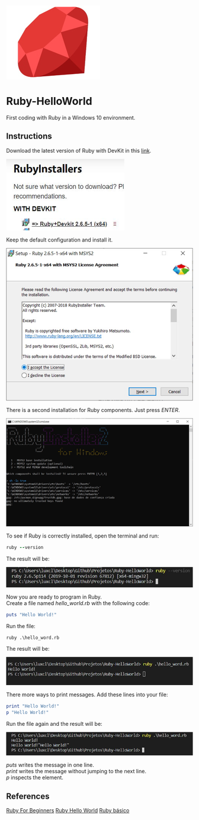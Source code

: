 ![titulo](/docs/titulo.JPG)

# Ruby-HelloWorld

First coding with Ruby in a Windows 10 environment.

## Instructions

Download the latest version of Ruby with DevKit in this [link](https://rubyinstaller.org/downloads/).

![print01](/docs/print01.JPG)

Keep the default configuration and install it.

![print02](/docs/print02.JPG)

There is a second installation for Ruby components. Just press _ENTER_.

![print03](/docs/print03.JPG)

To see if Ruby is correctly installed, open the terminal and run:

```ruby
ruby --version
```

The result will be:

![print04](/docs/print04.JPG)

Now you are ready to program in Ruby.  
Create a file named _hello_world.rb_ with the following code:

```ruby
puts "Hello World!"
```

Run the file:

```posh
ruby .\hello_word.rb
```

The result will be:

![print05](/docs/print05.JPG)

There more ways to print messages. Add these lines into your file:

```ruby
print "Hello World!"
p "Hello World!"
```

Run the file again and the result will be:

![print06](/docs/print06.JPG)

_puts_ writes the message in one line.  
_print_ writes the message without jumping to the next line.  
_p_ inspects the element.

## References

[Ruby For Beginners](http://ruby-for-beginners.rubymonstas.org/index.html)
[Ruby Hello World](https://bgasparotto.com/pt/ruby/hello-world/)
[Ruby básico](https://www.caelum.com.br/apostila-ruby-on-rails/ruby-basico/)
